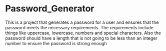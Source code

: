 # Password_Generator
This is a project that generates a password for a user and ensures that the password meets the necessary requirements. 
The requirements include things like uppercase, lowercase, numbers and special characters. Also the password should have a length that is not going to be less than
an integer number to ensure the password is strong enough
